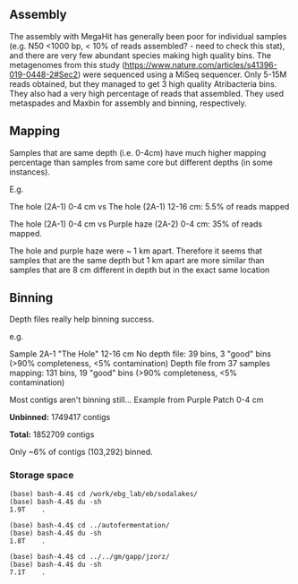 ## Assembly 
The assembly with MegaHit has generally been poor for individual samples (e.g. N50 <1000 bp, < 10% of reads assembled? - need to check this stat), and there are very few abundant species making high quality bins. The metagenomes from this study (https://www.nature.com/articles/s41396-019-0448-2#Sec2) were sequenced using a MiSeq sequencer. Only 5-15M reads obtained, but they managed to get 3 high quality Atribacteria bins. They also had a very high percentage of reads that assembled. They used metaspades and Maxbin for assembly and binning, respectively. 


## Mapping

Samples that are same depth (i.e. 0-4cm) have much higher mapping percentage than samples from same core but different depths (in some instances). 

E.g. 

The hole (2A-1) 0-4 cm vs The hole (2A-1) 12-16 cm: 5.5% of reads mapped

The hole (2A-1) 0-4 cm vs Purple haze (2A-2) 0-4 cm: 35% of reads mapped. 

The hole and purple haze were ~ 1 km apart. Therefore it seems that samples that are the same depth but 1 km apart are more similar than samples that are 8 cm different in depth but in the exact same location


## Binning

Depth files really help binning success.

e.g. 

Sample 2A-1 "The Hole" 12-16 cm
No depth file: 39 bins, 3 "good" bins (>90% completeness, <5% contamination)
Depth file from 37 samples mapping: 131 bins, 19 "good" bins (>90% completeness, <5% contamination)


Most contigs aren't binning still... 
Example from Purple Patch 0-4 cm 

**Unbinned:** 
1749417 contigs

**Total:**
1852709 contigs 

Only ~6% of contigs (103,292) binned. 


### Storage space

```
(base) bash-4.4$ cd /work/ebg_lab/eb/sodalakes/
(base) bash-4.4$ du -sh
1.9T    .

(base) bash-4.4$ cd ../autofermentation/
(base) bash-4.4$ du -sh
1.8T    .

(base) bash-4.4$ cd ../../gm/gapp/jzorz/
(base) bash-4.4$ du -sh
7.1T    .
```
